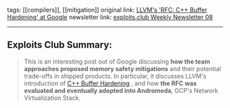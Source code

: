 tags: [[compilers]], [[mitigation]]
original link:  [LLVM's 'RFC: C++ Buffer Hardening' at Google](https://bughunters.google.com/blog/6368559657254912/llvm-s-rfc-c-buffer-hardening-at-google?ref=blog.exploits.club)
newsletter link: [exploits.club Weekly Newsletter 08](https://blog.exploits.club/exploits-club-weekly-newsletter-08/) 

---
## Exploits Club Summary:
> This is an interesting post out of Google discussing **how the team approaches proposed memory safety mitigations** and their potential trade-offs in shipped products. In particular, it discusses LLVM's introduction of [C++ Buffer Hardening](https://discourse.llvm.org/t/rfc-c-buffer-hardening/65734?ref=blog.exploits.club) , and how **the RFC was evaluated and eventually adopted into Andromeda**, GCP's Network Virtualization Stack. 